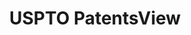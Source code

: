 ---
bigquery: https://console.cloud.google.com/bigquery?p=patents-public-data&d=patentsview&page=dataset
citation: Attribution should be given to PatentsView for use, distribution, or derivative
  works.
code: https://github.com/CSSIP-AIR/PatentsView-Code-Snippets/
contributors: USPTO
cost: None
description: 'PatentsView includes US patent data including raw data (summaries, applications,
  pregrant applications), disambugations of inventors and assignees, and inventor
  gender estimates.  Also foreign priority data, # of figures and sheets, and government
  interest statements.'
documentation: https://patentsview.org/query/builder-faqs
last_edit: Mon, 04 Apr 2022 19:02:57 GMT
location: https://patentsview.org/
maintained_by: USPTO
record_creation_timestamp: 12/2/2020 17:20:46
schema_fields: '[''withdrawn'', ''group'', ''disamb_assignee_id_20191231'', ''filename'',
  ''term_disclaimer'', ''classification_status'', ''assignee_id'', ''mainclass_id'',
  ''latin_name'', ''category_id'', ''type'', ''status'', ''contract_award_number'',
  ''num_sheets'', ''county'', ''_102_date'', ''location_id'', ''group_id'', ''level_two'',
  ''state'', ''id'', ''rawlocation_id'', ''reldocno'', ''male'', ''lapse_of_patent'',
  ''attribution_status'', ''exemplary'', ''section_id'', ''date'', ''disamb_inventor_id_20170808'',
  ''disamb_inventor_id_20180528'', ''disamb_inventor_id_20171003'', ''fname'', ''classification_level'',
  ''relkind'', ''f371_date'', ''name'', ''lawyer_id'', ''longitude'', ''kind'', ''category'',
  ''disamb_assignee_id_20200630'', ''disamb_inventor_id_20190312'', ''rawassignee_id'',
  ''applicant_type'', ''length'', ''disclaimer_date'', ''series_code'', ''doc_type'',
  ''name_last'', ''role'', ''city'', ''latlong'', ''field_id'', ''term_extension'',
  ''variety'', ''disamb_inventor_id_20191008'', ''inventor_id'', ''subcategory_id'',
  ''disamb_inventor_id_20200331'', ''disamb_assignee_id_20181127'', ''disamb_inventor_id_20170307'',
  ''disamb_inventor_id_20200630'', ''disamb_inventor_id_20201229'', ''patent_id'',
  ''disamb_inventor_id_20181127'', ''ipc_class'', ''organization_id'', ''application_id'',
  ''main_group'', ''_371_date'', ''organization'', ''rule_47'', ''male_flag'', ''classification_data_source'',
  ''subsection_id'', ''disamb_assignee_id_20200929'', ''term_grant'', ''country'',
  ''designation'', ''county_fips'', ''sector_title'', ''disamb_assignee_id_20190312'',
  ''level_three'', ''subgroup_id'', ''deceased'', ''disamb_inventor_id_20200929'',
  ''publication_number'', ''rel_id'', ''text'', ''disamb_assignee_id_20190820'', ''num'',
  ''f102_date'', ''country_transformed'', ''citation_id'', ''field_title'', ''name_first'',
  ''disamb_inventor_id_20191231'', ''uuid'', ''symbol_position'', ''section'', ''level_one'',
  ''sequence'', ''latitude'', ''disamb_inventor_id_20171226'', ''ipc_version_indicator'',
  ''disamb_inventor_id_20190820'', ''rawinventor_id'', ''number'', ''subclass'', ''state_fips'',
  ''lname'', ''disamb_assignee_id_20191008'', ''gi_statement'', ''classification_value'',
  ''action_date'', ''num_figures'', ''doctype'', ''disamb_assignee_id_20200331'',
  ''num_claims'', ''subclass_id'', ''dependent'', ''title'', ''subgroup'', ''abstract'']'
shortname: patentsview
tags:
- disambiguation
- United States
- gender
terms_of_use: Creative Commons Attribution 4.0 International License.
timeframe: 1963-1999
title: USPTO PatentsView
uuid: cf1780b1-e265-4e49-8d1d-83b9cfe0fd9a
---